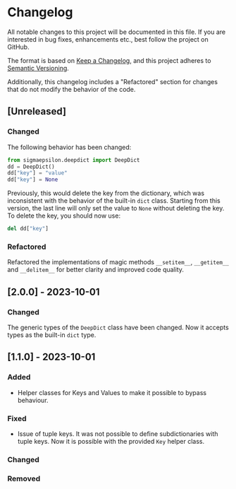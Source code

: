 # Changelog

All notable changes to this project will be documented in this file. If you are interested in bug fixes, enhancements etc., best follow the project on GitHub.

The format is based on [Keep a Changelog](https://keepachangelog.com/en/1.1.0/),
and this project adheres to [Semantic Versioning](https://semver.org/spec/v2.0.0.html).

Additionally, this changelog includes a "Refactored" section for changes that do not modify the behavior of the code.

## [Unreleased]

### Changed

The following behavior has been changed:

```python
from sigmaepsilon.deepdict import DeepDict
dd = DeepDict()
dd["key"] = "value"
dd["key"] = None
```

Previously, this would delete the key from the dictionary, which was inconsistent with the behavior of the built-in `dict` class. Starting from this version, the last line will only set the value to `None` without deleting the key. To delete the key, you should now use:

```python
del dd["key"]
```

### Refactored

Refactored the implementations of magic methods `__setitem__`, `__getitem__` and `__delitem__` for better clarity and improved code quality.

## [2.0.0] - 2023-10-01

### Changed

The generic types of the `DeepDict` class have been changed. Now it accepts types as the built-in `dict` type.

## [1.1.0] - 2023-10-01

### Added

- Helper classes for Keys and Values to make it possible to bypass behaviour.

### Fixed

- Issue of tuple keys. It was not possible to define subdictionaries with tuple keys. Now
  it is possible with the provided `Key` helper class.

### Changed

### Removed
